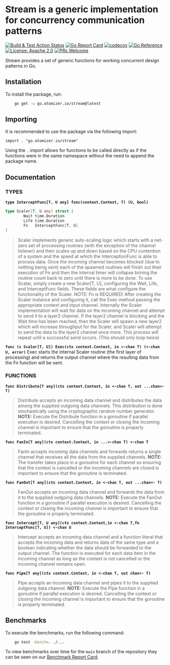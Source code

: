 # Stream is a generic implementation for concurrency communication patterns

[![Build & Test Action Status](https://github.com/devnw/stream/actions/workflows/build.yml/badge.svg)](https://github.com/devnw/stream/actions)
[![Go Report Card](https://goreportcard.com/badge/go.atomizer.io/stream)](https://goreportcard.com/report/go.atomizer.io/stream)
[![codecov](https://codecov.io/gh/devnw/stream/branch/main/graph/badge.svg)](https://codecov.io/gh/devnw/stream)
[![Go Reference](https://pkg.go.dev/badge/go.atomizer.io/stream.svg)](#documentation)
[![License: Apache 2.0](https://img.shields.io/badge/license-Apache-blue.svg)](https://opensource.org/licenses/Apache-2.0)
[![PRs Welcome](https://img.shields.io/badge/PRs-welcome-brightgreen.svg)](http://makeapullrequest.com)

Stream provides a set of generic functions for working concurrent
design patterns in Go.

## Installation

To install the package, run:

```bash
    go get -u go.atomizer.io/stream@latest
```

## Importing

It is recommended to use the package via the following import:

`import . "go.atomizer.io/stream"`

Using the `.` import allows for functions to be called directly as if the
functions were in the same namespace without the need to append the package
name.

## Documentation

### TYPES

**`type InterceptFunc[T, U any] func(context.Context, T) (U, bool)`**

```go
type Scaler[T, U any] struct {
        Wait time.Duration
        Life time.Duration
        Fn   InterceptFunc[T, U]
}
```

>Scaler implements generic auto-scaling logic which starts with a net-zero
    set of processing routines (with the exception of the channel listener) and
    then scales up and down based on the CPU contention of a system and the
    speed at which the InterceptionFunc is able to process data. Once the
    incoming channel becomes blocked (due to nothing being sent) each of the
    spawned routines will finish out their execution of Fn and then the internal
    timer will collapse brining the routine count back to zero until there is
    more to be done.
>To use Scalar, simply create a new Scaler[T, U], configuring the Wait, Life,
    and InterceptFunc fields. These fields are what configure the functionality
    of the Scaler.
>NOTE: Fn is REQUIRED!
>After creating the Scaler instance and configuring it, call the Exec method
    passing the appropriate context and input channel.
>Internally the Scaler implementation will wait for data on the incoming
    channel and attempt to send it to a layer2 channel. If the layer2 channel is
    blocking and the Wait time has been reached, then the Scaler will spawn a
    new layer2 which will increase throughput for the Scaler, and Scaler will
    attempt to send the data to the layer2 channel once more. This process will
    repeat until a successful send occurs. (This should only loop twice)

**`func (s Scaler[T, U]) Exec(ctx context.Context, in <-chan T) (<-chan U, error)`**
    Exec starts the internal Scaler routine (the first layer of processing) and
    returns the output channel where the resulting data from the Fn function
    will be sent.

### FUNCTIONS

**`func Distribute[T any](ctx context.Context, in <-chan T, out ...chan<- T)`**
>Distribute accepts an incoming data channel and distributes the data among
    the supplied outgoing data channels. This distribution is done
    stochastically using the cryptographic random number generator.
>**NOTE:** Execute the Distribute function in a goroutine if parallel execution
    is desired. Cancelling the context or closing the incoming channel is
    important to ensure that the goroutine is properly terminated.

**`func FanIn[T any](ctx context.Context, in ...<-chan T) <-chan T`**
>FanIn accepts incoming data channels and forwards returns a single channel
    that receives all the data from the supplied channels.
>**NOTE:** The transfer takes place in a goroutine for each channel so ensuring
    that the context is cancelled or the incoming channels are closed is
    important to ensure that the goroutine is terminated.

**`func FanOut[T any](ctx context.Context, in <-chan T, out ...chan<- T)`**
>FanOut accepts an incoming data channel and forwards the data from it to the
    supplied outgoing data channels.
>**NOTE:** Execute the FanOut function in a goroutine if parallel execution is
    desired. Cancelling the context or closing the incoming channel is important
    to ensure that the goroutine is properly terminated.

**`func Intercept[T, U any](ctx context.Context,in <-chan T,fn InterceptFunc[T,
U]) <-chan U`**
>Intercept accepts an incoming data channel and a function literal that
    accepts the incoming data and returns data of the same type and a boolean
    indicating whether the data should be forwarded to the output channel. The
    function is executed for each data item in the incoming channel as long as
    the context is not cancelled or the incoming channel remains open.

**`func Pipe[T any](ctx context.Context, in <-chan T, out chan<- T)`**
>Pipe accepts an incoming data channel and pipes it to the supplied outgoing
    data channel.
>**NOTE:** Execute the Pipe function in a goroutine if parallel execution is
    desired. Cancelling the context or closing the incoming channel is important
    to ensure that the goroutine is properly terminated.

## Benchmarks

To execute the benchmarks, run the following command:

```bash
    go test -bench=. ./...
```

To view benchmarks over time for the `main` branch of the repository they can
be seen on our [Benchmark Report Card].

[Benchmark Report Card]: https://go.devnw.com/stream/dev/bench/
